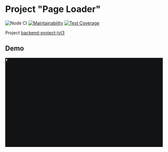 # Project "Page Loader"

![Node CI](https://github.com/deputatov/backend-project-lvl3/workflows/Node%20CI/badge.svg)
[![Maintainability](https://api.codeclimate.com/v1/badges/3c411d4d53b08ce2e2ac/maintainability)](https://codeclimate.com/github/deputatov/backend-project-lvl3/maintainability)
[![Test Coverage](https://api.codeclimate.com/v1/badges/3c411d4d53b08ce2e2ac/test_coverage)](https://codeclimate.com/github/deputatov/backend-project-lvl3/test_coverage)

Project [backend-project-lvl3](https://ru.hexlet.io/professions/backend/projects/4)

## Demo

<p align="center"> <img width=auto height=auto src="gif/demo.gif"> </p>